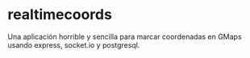 # realtimecoords
Una aplicación horrible y sencilla para marcar coordenadas en GMaps usando express, socket.io y postgresql.

